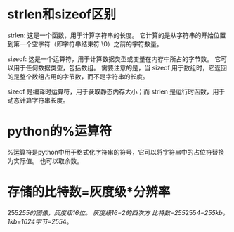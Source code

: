 # strlen和sizeof区别
strlen: 这是一个函数，用于计算字符串的长度。
它计算的是从字符串的开始位置到第一个空字符（即字符串结束符 \0）之前的字符数量。

sizeof: 这是一个运算符，用于计算数据类型或变量在内存中所占的字节数。
它可以用于任何数据类型，包括数组。
需要注意的是，当 sizeof 用于数组时，它返回的是整个数组占用的字节数，而不是字符串的长度。

sizeof 是编译时运算符，用于获取静态内存大小；而 strlen 是运行时函数，用于动态计算字符串长度。

# python的%运算符
%运算符是python中用于格式化字符串的符号，它可以将字符串中的占位符替换为实际值。
也可以取余数。

# 存储的比特数=灰度级*分辨率
255*255的图像，灰度级16位。
灰度级16=2的四次方
比特数=255*255*4=255kb。1kb=1024字节=255*4。

